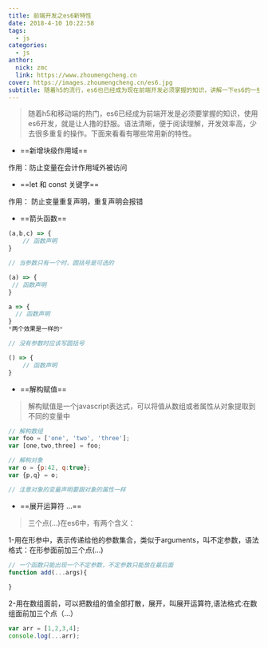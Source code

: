 ```yaml
---
title: 前端开发之es6新特性
date: 2018-4-10 10:22:58
tags:
  - js
categories:
  - js
anthor:
  nick: zmc
  link: https://www.zhoumengcheng.cn
cover: https://images.zhoumengcheng.cn/es6.jpg
subtitle: 随着h5的流行，es6也已经成为现在前端开发必须掌握的知识，讲解一下es6的一些新特性
---
```


> 随着h5和移动端的热门，es6已经成为前端开发是必须要掌握的知识，使用es6开发，就是让人撸的舒服。语法清晰，便于阅读理解，开发效率高，少去很多重复的操作。下面来看看有哪些常用新的特性。

* ==新增块级作用域==

作用：防止变量在会计作用域外被访问

* ==let 和 const 关键字==

作用： 防止变量重复声明，重复声明会报错

* ==箭头函数==

```js
(a,b,c) => {
    // 函数声明
}

// 当参数只有一个时，圆括号是可选的

(a) => { 
 // 函数声明
}

a => {
  // 函数声明
}
*两个效果是一样的*

// 没有参数时应该写圆括号

() => {
    // 函数声明
}

```

* ==解构赋值==

> 解构赋值是一个javascript表达式，可以将值从数组或者属性从对象提取到不同的变量中

```js
// 解构数组
var foo = ['one', 'two', 'three'];
var [one,two,three] = foo;

// 解构对象
var o = {p:42, q:true};
var {p,q} = o;

// 注意对象的变量声明要跟对象的属性一样

```

* ==展开运算符 ...==

> 三个点(...)在es6中，有两个含义：

1-用在形参中，表示传递给他的参数集合，类似于arguments，叫不定参数，语法格式：在形参面前加三个点(...)

```js
// 一个函数只能出现一个不定参数，不定参数只能放在最后面
function add(...args){
    
}
```

2-用在数组面前，可以把数组的值全部打散，展开，叫展开运算符,语法格式:在数组面前加三个点（...）

```js
var arr = [1,2,3,4];
console.log(...arr);
```


















